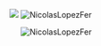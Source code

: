 

<!--

### Nicolás López Fernández 👋

**NicolasLopezFer/NicolasLopezFer** is a ✨ _special_ ✨ repository because its `README.md` (this file) appears on your GitHub profile.

Here are some ideas to get you started:

- 🔭 I’m currently working on ...
- 🌱 I’m currently learning ...
- 👯 I’m looking to collaborate on ...
- 🤔 I’m looking for help with ...
- 💬 Ask me about ...
- 📫 How to reach me: ...
- 😄 Pronouns: ...
- ⚡ Fun fact: ...
-->

<p align="right"> <img src="https://github-readme-stats.vercel.app/api/top-langs/?username=NicolasLopezFer&theme=gotham&langs_count=8&layout=compact&hide=jupyter%20notebook,html" /> <img src="https://github-readme-stats.vercel.app/api?username=NicolasLopezFer&show_icons=true&theme=gotham&margin_left=5" alt="NicolasLopezFer" />
<p align="right"> <img src="https://github-readme-stats.vercel.app/api?username=NicolasLopezFer&show_icons=true&theme=gotham" alt="NicolasLopezFer" />
